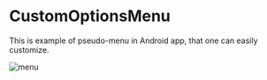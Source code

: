 # CustomOptionsMenu

This is example of pseudo-menu in Android app, that one can easily customize.

![menu](https://drive.google.com/file/d/1CmqQ8gkQs-qUjCTuR9QIlfsQBYTNdnhK/view?usp=sharing)
